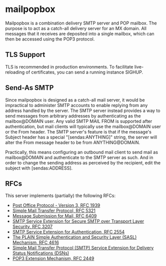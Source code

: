 # mailpopbox

Mailpopbox is a combination delivery SMTP server and POP mailbox. The purpose is to act as a
catch-all delivery server for an MX domain. All messages that it receives are deposited into a
single mailbox, which can then be accessed using the POP3 protocol.

## TLS Support

TLS is recommended in production environments. To facilitate live-reloading of certificates, you can
send a running instance SIGHUP.

## Send-As SMTP

Since mailpopbox is designed as a catch-all mail server, it would be impractical to administer SMTP
accounts to enable replying from any address handled by the server. The SMTP server instead
provides a way to send messages from arbitrary addresses by authenticating as the mailbox@DOMAIN
user. Any valid SMTP MAIL FROM is supported after authentication, but mail clients will typically
use the mailbox@DOMAIN user or the From header. The SMTP server's feature is that if the message's
Subject header has a special "[sendas:ANYTHING]" string, the server will alter the From message
header to be from ANYTHING@DOMAIN.

Practically, this means configuring an outbound mail client to send mail as mailbox@DOMAIN and
authenticate to the SMTP server as such. And in order to change the sending address as perceived by
the recipient, edit the subject with [sendas:ADDRESS].

## RFCs

This server implements (partially) the following RFCs:

- [Post Office Protocol - Version 3, RFC 1939](https://tools.ietf.org/html/rfc1939)
- [Simple Mail Transfer Protocol, RFC 5321](https://tools.ietf.org/html/rfc5321)
- [Message Submission for Mail, RFC 6409](https://tools.ietf.org/html/rfc6409)
- [SMTP Service Extension for Secure SMTP over Transport Layer Security, RFC 3207](https://tools.ietf.org/html/rfc3207)
- [SMTP Service Extension for Authentication, RFC 2554](https://tools.ietf.org/html/rfc2554)
- [The PLAIN Simple Authentication and Security Layer (SASL) Mechanism, RFC 4616](https://tools.ietf.org/html/rfc4616)
- [Simple Mail Transfer Protocol (SMTP) Service Extension for Delivery Status Notifications (DSNs)](https://tools.ietf.org/html/rfc3461)
- [POP3 Extension Mechanism, RFC 2449](https://tools.ietf.org/html/rfc2449)

